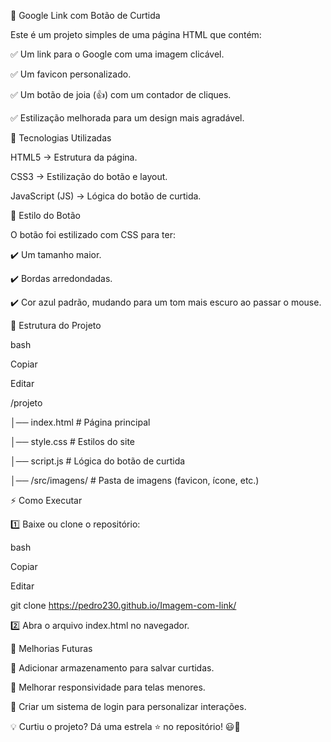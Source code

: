 📌 Google Link com Botão de Curtida

Este é um projeto simples de uma página HTML que contém:

✅ Um link para o Google com uma imagem clicável.

✅ Um favicon personalizado.

✅ Um botão de joia (👍) com um contador de cliques.

✅ Estilização melhorada para um design mais agradável.


🚀 Tecnologias Utilizadas

HTML5 → Estrutura da página.

CSS3 → Estilização do botão e layout.

JavaScript (JS) → Lógica do botão de curtida.

🎨 Estilo do Botão

O botão foi estilizado com CSS para ter:

✔️ Um tamanho maior.

✔️ Bordas arredondadas.

✔️ Cor azul padrão, mudando para um tom mais escuro ao passar o mouse.

📂 Estrutura do Projeto

bash

Copiar

Editar

/projeto

│── index.html  # Página principal

│── style.css         # Estilos do site

│── script.js         # Lógica do botão de curtida

│── /src/imagens/     # Pasta de imagens (favicon, ícone, etc.)

⚡ Como Executar

1️⃣ Baixe ou clone o repositório:

bash

Copiar

Editar

git clone https://pedro230.github.io/Imagem-com-link/

2️⃣ Abra o arquivo index.html no navegador.

📌 Melhorias Futuras

🔹 Adicionar armazenamento para salvar curtidas.

🔹 Melhorar responsividade para telas menores.

🔹 Criar um sistema de login para personalizar interações.


💡 Curtiu o projeto? Dá uma estrela ⭐ no repositório! 😃🚀

